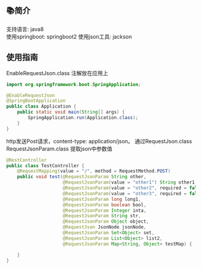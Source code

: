 ## 📚简介

支持语言: java8    
使用springboot: springboot2
使用json工具: jackson
## 使用指南
EnableRequestJson.class 注解放在应用上

```java
import org.springframework.boot.SpringApplication;

@EnableRequestJson
@SpringBootApplication
public class Application {
    public static void main(String[] args) {
        SpringApplication.run(Application.class);
    }
}
```
http发送Post请求，content-type: application/json。
通过RequestJson.class RequestJsonParam.class 提取json中参数值

```java
@RestController
public class TestController {
    @RequestMapping(value = "/", method = RequestMethod.POST)
    public void test(@RequestJsonParam String other,
                     @RequestJsonParam(value = "other1") String other1,
                     @RequestJsonParam(value = "other2", required = false) String other2,
                     @RequestJsonParam(value = "other3", required = false, defaultValue = "other") String other3,
                     @RequestJsonParam long long1,
                     @RequestJsonParam boolean bool,
                     @RequestJsonParam Integer inta,
                     @RequestJsonParam String str,
                     @RequestJsonParam Object object,
                     @RequestJson JsonNode jsonNode,
                     @RequestJsonParam Set<Object> set,
                     @RequestJsonParam List<Object> list2,
                     @RequestJsonParam Map<String, Object> testMap) {

    }
}
```